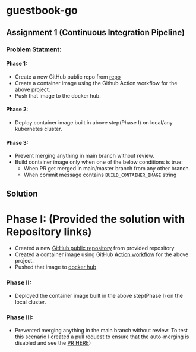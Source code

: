 # guestbook-go

## Assignment 1 (Continuous Integration Pipeline)
### Problem Statment:
#### Phase 1:
- Create a new GitHub public repo from [repo](https://github.com/Pradipgaikwad10/assignment)
- Create a container image using the Github Action workflow for the above project.
- Push that image to the docker hub.

#### Phase 2:
- Deploy container image built in above step(Phase I) on local/any kubernetes cluster.

#### Phase 3:
- Prevent merging anything in main branch without review.
- Build container image only when one of the below conditions is true:
    - When PR get merged in main/master branch from any other branch.
    - When commit message contains `BUILD_CONTAINER_IMAGE` string


## Solution
# Phase I: (Provided the solution with Repository links)
* Created a new [GitHub public repository](https://github.com/Pradipgaikwad10/assignment) from provided repository 
* Created a container image using GitHub [Action workflow](https://github.com/Pradipgaikwad10/assignment/actions) for the above project.
* Pushed that image to [docker hub](https://hub.docker.com/r/pradipgaikwad10/assignment/tags)

### Phase II:
- Deployed the container image built in the above step(Phase I) on the local cluster.

### Phase III:
- Prevented merging anything in the main branch without review. To test this scenario I created a pull request to ensure that the auto-merging is disabled and see the [PR HERE](https://github.com/Pradipgaikwad10/assignment/pulls))
